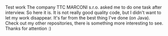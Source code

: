 Test work
The company TTC MARCONI s.r.o. asked me to do one task after interview. So here it is. It is not really good quality code, but I didn't want to let my work disappear.
It's far from the best thing I've done (on Java). Check out my other repositories, there is something more interesting to see.
Thanks for attention :)
